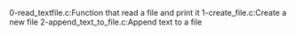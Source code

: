 0-read_textfile.c:Function that read a file and print it
1-create_file.c:Create a new file
2-append_text_to_file.c:Append text to a file
